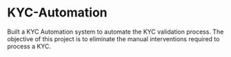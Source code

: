 # KYC-Automation
Built a KYC Automation system to automate the KYC validation process. The objective of this project is to eliminate the manual interventions required to process a KYC.
